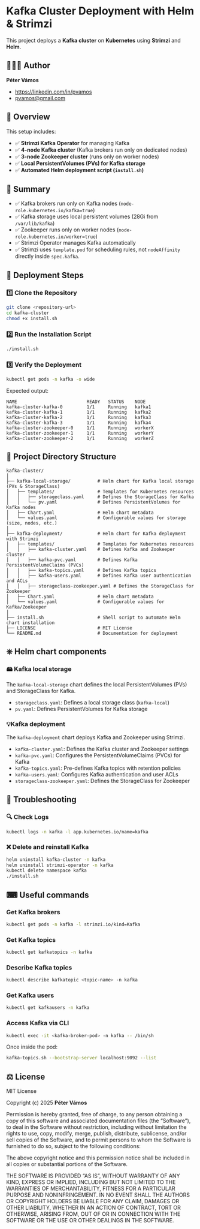 # Kafka Cluster Deployment with Helm & Strimzi

This project deploys a **Kafka cluster** on **Kubernetes** using **Strimzi** and **Helm**.

## 👨🏻‍🔬 Author

**Péter Vámos**  
- https://linkedin.com/in/pvamos
- pvamos@gmail.com

## 📜 Overview

This setup includes:
- ✅ **Strimzi Kafka Operator** for managing Kafka
- ✅ **4-node Kafka cluster** (Kafka brokers run only on dedicated nodes)
- ✅ **3-node Zookeeper cluster** (runs only on worker nodes)
- ✅ **Local PersistentVolumes (PVs) for Kafka storage**
- ✅ **Automated Helm deployment script (`install.sh`)**

## 📜 Summary
- ✅ Kafka brokers run only on Kafka nodes (`node-role.kubernetes.io/kafka=true`)
- ✅ Kafka storage uses local persistent volumes (28Gi from `/var/lib/kafka`)
- ✅ Zookeeper runs only on worker nodes (`node-role.kubernetes.io/worker=true`)
- ✅ Strimzi Operator manages Kafka automatically
- ✅ Strimzi uses `template.pod` for scheduling rules, not `nodeAffinity` directly inside `spec.kafka`.

## 🚀 Deployment Steps

### 1️⃣ Clone the Repository
```sh
git clone <repository-url>
cd kafka-cluster
chmod +x install.sh
```

### 2️⃣ Run the Installation Script
```sh
./install.sh
```

### 3️⃣ Verify the Deployment
```sh
kubectl get pods -n kafka -o wide
```

Expected output:
```
NAME                          READY   STATUS    NODE
kafka-cluster-kafka-0         1/1     Running   kafka1
kafka-cluster-kafka-1         1/1     Running   kafka2
kafka-cluster-kafka-2         1/1     Running   kafka3
kafka-cluster-kafka-3         1/1     Running   kafka4
kafka-cluster-zookeeper-0     1/1     Running   workerX
kafka-cluster-zookeeper-1     1/1     Running   workerY
kafka-cluster-zookeeper-2     1/1     Running   workerZ
```

## 📁 Project Directory Structure
```
kafka-cluster/
│
├── kafka-local-storage/          # Helm chart for Kafka local storage (PVs & StorageClass)
│   ├── templates/                # Templates for Kubernetes resources
│   │   ├── storageclass.yaml     # Defines the StorageClass for Kafka
│   │   └── pv.yaml               # Defines PersistentVolumes for Kafka nodes
│   ├── Chart.yaml                # Helm chart metadata
│   └── values.yaml               # Configurable values for storage (size, nodes, etc.)
│
├── kafka-deployment/             # Helm chart for Kafka deployment with Strimzi
│   ├── templates/                # Templates for Kubernetes resources
│   │   ├── kafka-cluster.yaml    # Defines Kafka and Zookeeper cluster
│   │   ├── kafka-pvc.yaml        # Defines Kafka PersistentVolumeClaims (PVCs)
│   │   ├── kafka-topics.yaml     # Defines Kafka topics
│   │   ├── kafka-users.yaml      # Defines Kafka user authentication and ACLs
│   │   ├── storageclass-zookeeper.yaml # Defines the StorageClass for Zookeeper
│   ├── Chart.yaml                # Helm chart metadata
│   └── values.yaml               # Configurable values for Kafka/Zookeeper
│
├── install.sh                    # Shell script to automate Helm chart installation
├── LICENSE                       # MIT License
└── README.md                     # Documentation for deployment
```

## ⎈ Helm chart components

### 🖴 Kafka local storage
The `kafka-local-storage` chart defines the local PersistentVolumes (PVs) and StorageClass for Kafka. 

- `storageclass.yaml`: Defines a local storage class (`kafka-local`)
- `pv.yaml`: Defines PersistentVolumes for Kafka storage

### 💡Kafka deployment
The `kafka-deployment` chart deploys Kafka and Zookeeper using Strimzi.

- `kafka-cluster.yaml`: Defines the Kafka cluster and Zookeeper settings
- `kafka-pvc.yaml`: Configures the PersistentVolumeClaims (PVCs) for Kafka
- `kafka-topics.yaml`: Pre-defines Kafka topics with retention policies
- `kafka-users.yaml`: Configures Kafka authentication and user ACLs
- `storageclass-zookeeper.yaml`: Defines the StorageClass for Zookeeper

## 📌 Troubleshooting

### 🔍 Check Logs

```sh
kubectl logs -n kafka -l app.kubernetes.io/name=kafka
```

### ❌ Delete and reinstall Kafka
```sh
helm uninstall kafka-cluster -n kafka
helm uninstall strimzi-operator -n kafka
kubectl delete namespace kafka
./install.sh
```

## ⌨ Useful commands

### Get Kafka brokers
```sh
kubectl get pods -n kafka -l strimzi.io/kind=Kafka
```

### Get Kafka topics
```sh
kubectl get kafkatopics -n kafka
```

### Describe Kafka topics
```sh
kubectl describe kafkatopic <topic-name> -n kafka
```

### Get Kafka users
```sh
kubectl get kafkausers -n kafka
```

### Access Kafka via CLI
```sh
kubectl exec -it <kafka-broker-pod> -n kafka -- /bin/sh
```

Once inside the pod:
```sh
kafka-topics.sh --bootstrap-server localhost:9092 --list
```


## ⚖ License

MIT License  

Copyright (c) 2025 **Péter Vámos**  

Permission is hereby granted, free of charge, to any person obtaining a copy of this software and associated documentation files (the “Software”), to deal in the Software without restriction, including without limitation the rights to use, copy, modify, merge, publish, distribute, sublicense, and/or sell copies of the Software, and to permit persons to whom the Software is furnished to do so, subject to the following conditions:

The above copyright notice and this permission notice shall be included in all copies or substantial portions of the Software.

THE SOFTWARE IS PROVIDED “AS IS”, WITHOUT WARRANTY OF ANY KIND, EXPRESS OR IMPLIED, INCLUDING BUT NOT LIMITED TO THE WARRANTIES OF MERCHANTABILITY, FITNESS FOR A PARTICULAR PURPOSE AND NONINFRINGEMENT. IN NO EVENT SHALL THE AUTHORS OR COPYRIGHT HOLDERS BE LIABLE FOR ANY CLAIM, DAMAGES OR OTHER LIABILITY, WHETHER IN AN ACTION OF CONTRACT, TORT OR OTHERWISE, ARISING FROM, OUT OF OR IN CONNECTION WITH THE SOFTWARE OR THE USE OR OTHER DEALINGS IN THE SOFTWARE.


